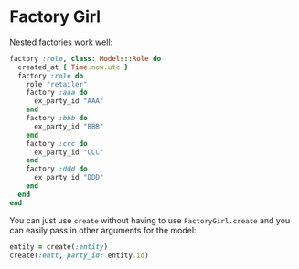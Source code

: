 # Factory Girl

Nested factories work well:

```ruby
factory :role, class: Models::Role do
  created_at { Time.now.utc }
  factory :role do
    role "retailer"
    factory :aaa do
      ex_party_id "AAA"
    end
    factory :bbb do
      ex_party_id "BBB"
    end
    factory :ccc do
      ex_party_id "CCC"
    end
    factory :ddd do
      ex_party_id "DDD"
    end
  end
end
```

You can just use `create` without having to use `FactoryGirl.create` and you can easily pass in other arguments for the model:

```ruby
entity = create(:entity)
create(:entt, party_id: entity.id)
```
